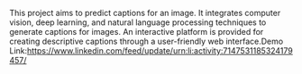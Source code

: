 This project aims to predict captions for an image. It integrates computer vision, deep learning, and natural language processing techniques to generate captions for images. An interactive platform is provided for creating descriptive captions through a user-friendly web interface.Demo Link:https://www.linkedin.com/feed/update/urn:li:activity:7147531185324179457/
